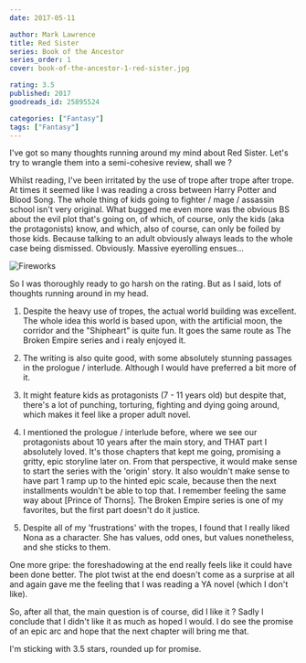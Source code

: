```yaml
---
date: 2017-05-11

author: Mark Lawrence
title: Red Sister
series: Book of the Ancestor
series_order: 1
cover: book-of-the-ancestor-1-red-sister.jpg

rating: 3.5
published: 2017
goodreads_id: 25895524

categories: ["Fantasy"]
tags: ["Fantasy"]
---
```


I've got so many thoughts running around my mind about Red Sister. Let's try to wrangle them into a semi-cohesive review, shall we ?

<!--more-->

Whilst reading, I've been irritated by the use of trope after trope after trope. At times it seemed like I was reading a cross between Harry Potter and Blood Song. The whole thing of kids going to fighter / mage / assassin school isn't very original. What bugged me even more was the obvious BS about the evil plot that's going on, of which, of course, only the kids (aka the protagonists) know, and which, also of course, can only be foiled by those kids. Because talking to an adult obviously always leads to the whole case being dismissed. Obviously. Massive eyerolling ensues...

![Fireworks](https://media.giphy.com/media/Fjr6v88OPk7U4/giphy.gif)

So I was thoroughly ready to go harsh on the rating. But as I said, lots of thoughts running around in my head.

1. Despite the heavy use of tropes, the actual world building was excellent. The whole idea this world is based upon, with the artificial moon, the corridor and the "Shipheart" is quite fun. It goes the same route as The Broken Empire series and i realy enjoyed it.

2. The writing is also quite good, with some absolutely stunning passages in the prologue / interlude. Although I would have preferred a bit more of it.

3. It might feature kids as protagonists (7 - 11 years old) but despite that, there's a lot of punching, torturing, fighting and dying going around, which makes it feel like a proper adult novel.

4. I mentioned the prologue / interlude before, where we see our protagonists about 10 years after the main story, and THAT part I absolutely loved. It's those chapters that kept me going, promising a gritty, epic storyline later on. From that perspective, it would make sense to start the series with the 'origin' story. It also wouldn't make sense to have part 1 ramp up to the hinted epic scale, because then the next installments wouldn't be able to top that. I remember feeling the same way about [Prince of Thorns]. The Broken Empire series is one of my favorites, but the first part doesn't do it justice.

5. Despite all of my 'frustrations' with the tropes, I found that I really liked Nona as a character. She has values, odd ones, but values nonetheless, and she sticks to them.

One more gripe: the foreshadowing at the end really feels like it could have been done better. The plot twist at the end doesn't come as a surprise at all and again gave me the feeling that I was reading a YA novel (which I don't like).

So, after all that, the main question is of course, did I like it ? Sadly I conclude that I didn't like it as much as hoped I would. I do see the promise of an epic arc and hope that the next chapter will bring me that.

I'm sticking with 3.5 stars, rounded up for promise.
